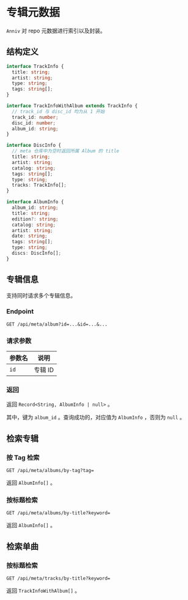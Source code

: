 # 专辑元数据

`Anniv` 对 repo 元数据进行索引以及封装。

## 结构定义

```ts
interface TrackInfo {
  title: string;
  artist: string;
  type: string;
  tags: string[];
}

interface TrackInfoWithAlbum extends TrackInfo {
  // track_id 与 disc_id 均为从 1 开始
  track_id: number;
  disc_id: number;
  album_id: string;
}

interface DiscInfo {
  // meta 仓库中为空时返回所属 Album 的 title
  title: string;
  artist: string;
  catalog: string;
  tags: string[];
  type: string;
  tracks: TrackInfo[];
}

interface AlbumInfo {
  album_id: string;
  title: string;
  edition?: string;
  catalog: string;
  artist: string;
  date: string;
  tags: string[];
  type: string;
  discs: DiscInfo[];
}
```

## 专辑信息

支持同时请求多个专辑信息。

### Endpoint

`GET /api/meta/album?id=...&id=...&...`

### 请求参数

| 参数名 | 说明    |
| ------ | ------- |
| `id`   | 专辑 ID |

### 返回

返回 `Record<String, AlbumInfo | null>` 。

其中，键为 `album_id` 。查询成功的，对应值为 `AlbumInfo` ，否则为 `null` 。

## 检索专辑

### 按 Tag 检索

`GET /api/meta/albums/by-tag?tag=`

返回 `AlbumInfo[]` 。

### 按标题检索

`GET /api/meta/albums/by-title?keyword=`

返回 `AlbumInfo[]` 。

## 检索单曲

### 按标题检索

`GET /api/meta/tracks/by-title?keyword=`

返回 `TrackInfoWithAlbum[]` 。
